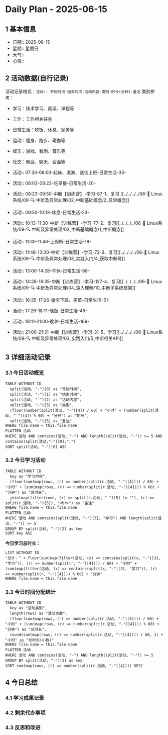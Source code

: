 # Daily Plan - 2025-06-15

## 1 基本信息

- 日期:: 2025-06-15
- 星期:: 星期日
- 天气::
- 心情::

## 2 活动数据(自行记录)
活动记录格式：`活动:: 开始时间-结束时间-活动内容-类别-时长(分钟)-备注`
类别参考：
- 学习：技术学习、阅读、课程等
- 工作：工作相关任务
- 日常生活：吃饭、休息、家务等
- 运动：健身、跑步、瑜伽等
- 娱乐：游戏、看剧、音乐等
- 社交：聚会、聊天、会面等

- 活动:: 07:30-08:03-起床、洗漱、送宝上班-日常生活-33-
- 活动:: 08:03-08:23-吃早餐-日常生活-20-
- 活动:: 08:23-09:50-中断【训练营】-学习-87-1、复习 [[../../../../06-🐧 Linux系统/09-🔍 中断及异常处理/02_中断基础概念/2_异常概念]]
- 活动:: 09:50-10:13-休息-日常生活-23-
- 活动:: 10:13-11:30-中断【训练营】-学习-77-2、复习[[../../../../06-🐧 Linux系统/09-🔍 中断及异常处理/02_中断基础概念/1_中断概念]]
- 活动:: 11:30-11:48-上厕所-日常生活-18-
- 活动:: 11:48-13:00-中断【训练营】-学习-72-3、复习[[../../../../06-🐧 Linux系统/09-🔍 中断及异常处理/03_实践入门/4_获取中断号]]
- 活动:: 13:00-14:28-午休-日常生活-88-
- 活动:: 14:28-16:35-中断【训练营】-学习-127-4、复习[[../../../../06-🐧 Linux系统/09-🔍 中断及异常处理/04_深入理解/10_中断子系统框架]]
- 活动:: 16:35-17:26-接宝下班、买菜-日常生活-51-
- 活动:: 17:26-18:11-晚饭-日常生活-45-
- 活动:: 18:11-21:00-晚休-日常生活-169-
- 活动:: 21:00-21:31-中断【训练营】-学习-31-5、学习[[../../../../06-🐧 Linux系统/09-🔍 中断及异常处理/03_实践入门/5_中断相关API]]

## 3 详细活动记录

### 3.1 今日活动概览

```dataview
TABLE WITHOUT ID
  split(活动, "-")[0] as "开始时间",
  split(活动, "-")[1] as "结束时间", 
  split(活动, "-")[2] as "活动内容",
  split(活动, "-")[3] as "类别",
  (floor(number(split(活动, "-")[4]) / 60) + "小时" + (number(split(活动, "-")[4]) % 60) + "分钟") as "时长",
  split(活动, "-")[5] as "备注"
WHERE file.name = this.file.name
FLATTEN 活动
WHERE 活动 AND contains(活动, "-") AND length(split(活动, "-")) >= 5 AND contains(split(活动,"-")[0],":")
SORT split(活动, "-")[0] ASC
```

### 3.2 今日学习活动

```dataview
TABLE WITHOUT ID
  key as "学习内容",
  (floor(sum(map(rows, (r) => number(split(r.活动, "-")[4]))) / 60) + "小时" + (sum(map(rows, (r) => number(split(r.活动, "-")[4]))) % 60) + "分钟") as "总时长",
  join(map(filter(rows, (r) => split(r.活动, "-")[5] != ""), (r) => split(r.活动, "-")[5]), "<br>") as "备注"
WHERE file.name = this.file.name
FLATTEN 活动
WHERE 活动 AND contains(split(活动, "-")[3], "学习") AND length(split(活动, "-")) >= 5
GROUP BY split(活动, "-")[2] as key
SORT key ASC

```

**今日学习总时长：**

```dataview
LIST WITHOUT ID
"总计：" + floor(sum(map(filter(活动, (x) => contains(split(x, "-")[3], "学习")), (r) => number(split(r, "-")[4]))) / 60) + "小时" + (sum(map(filter(活动, (x) => contains(split(x, "-")[3], "学习")), (r) => number(split(r, "-")[4]))) % 60) + "分钟"
WHERE file.name = this.file.name
```

### 3.3 今日时间分配统计

```dataview
TABLE WITHOUT ID
  key as "活动类别",
  length(rows) as "活动次数",
  (floor(sum(map(rows, (r) => number(split(r.活动, "-")[4]))) / 60) + "小时" + (sum(map(rows, (r) => number(split(r.活动, "-")[4]))) % 60) + "分钟") as "总时长",
  round(sum(map(rows, (r) => number(split(r.活动, "-")[4]))) / 60, 1) + "小时" as "总时长(小数)"
WHERE file.name = this.file.name
FLATTEN 活动
WHERE 活动 AND contains(活动, "-") AND length(split(活动, "-")) >= 5
GROUP BY split(活动, "-")[3] as key
SORT sum(map(rows, (r) => number(split(r.活动, "-")[4]))) DESC
```

## 4 今日总结

### 4.1 学习成果记录

### 4.2 剩余代办事项

### 4.3 反思和改进

